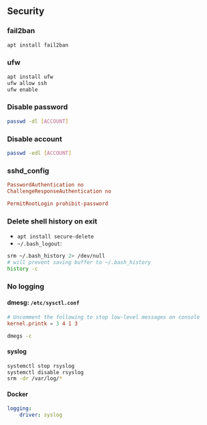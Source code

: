 ## Security

### fail2ban
```sh
apt install fail2ban
```

### ufw
```sh
apt install ufw
ufw allow ssh
ufw enable
```

### Disable password
```sh
passwd -dl [ACCOUNT]
```

### Disable account
```sh
passwd -edl [ACCOUNT]
```

### sshd_config
```conf
PasswordAuthentication no
ChallengeResponseAuthentication no

PermitRootLogin prohibit-password
```

### Delete shell history on exit
- `apt install secure-delete`
- `~/.bash_logout`:
```bash
srm ~/.bash_history 2> /dev/null
# will prevent saving buffer to ~/.bash_history
history -c
```

### No logging
#### dmesg: `/etc/sysctl.conf `
```conf
# Uncomment the following to stop low-level messages on console
kernel.printk = 3 4 1 3
```
```bash
dmegs -c
```
#### syslog
```bash
systemctl stop rsyslog
systemctl disable rsyslog
srm -dr /var/log/*
```
#### Docker
```yaml
logging:
    driver: syslog
```